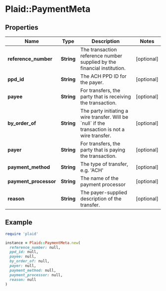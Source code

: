 # Plaid::PaymentMeta

## Properties

| Name | Type | Description | Notes |
| ---- | ---- | ----------- | ----- |
| **reference_number** | **String** | The transaction reference number supplied by the financial institution. | [optional] |
| **ppd_id** | **String** | The ACH PPD ID for the payer. | [optional] |
| **payee** | **String** | For transfers, the party that is receiving the transaction. | [optional] |
| **by_order_of** | **String** | The party initiating a wire transfer. Will be &#x60;null&#x60; if the transaction is not a wire transfer. | [optional] |
| **payer** | **String** | For transfers, the party that is paying the transaction. | [optional] |
| **payment_method** | **String** | The type of transfer, e.g. &#39;ACH&#39; | [optional] |
| **payment_processor** | **String** | The name of the payment processor | [optional] |
| **reason** | **String** | The payer-supplied description of the transfer. | [optional] |

## Example

```ruby
require 'plaid'

instance = Plaid::PaymentMeta.new(
  reference_number: null,
  ppd_id: null,
  payee: null,
  by_order_of: null,
  payer: null,
  payment_method: null,
  payment_processor: null,
  reason: null
)
```

